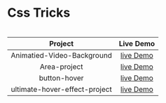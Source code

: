 <h1>Css Tricks<h1>

|Project|Live Demo|
|:-:|:-:|
|Animatied-Video-Background|<a href="https://abanoubkerols.github.io/Css-Tricks/Animatied-Video-Background/">live Demo</a>|
|Area-project|<a href="https://abanoubkerols.github.io/Css-Tricks/Area-project/">live Demo</a>|
|button-hover|<a href="https://abanoubkerols.github.io/Css-Tricks/button-hover/">live Demo</a>|
|ultimate-hover-effect-project|<a href="https://abanoubkerols.github.io/Css-Tricks/ultimate-hover-effect-project/">live Demo</a>|